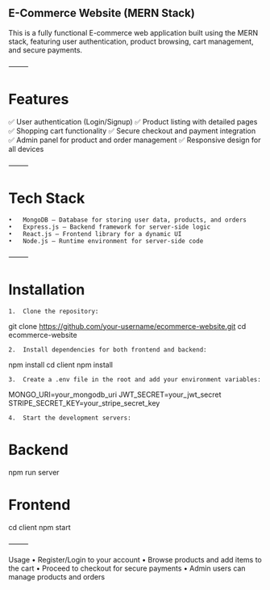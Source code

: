 ## E-Commerce Website (MERN Stack)

This is a fully functional E-commerce web application built using the MERN stack, featuring user authentication, product browsing, cart management, and secure payments.

⸻

# Features

✅ User authentication (Login/Signup)
✅ Product listing with detailed pages
✅ Shopping cart functionality
✅ Secure checkout and payment integration
✅ Admin panel for product and order management
✅ Responsive design for all devices

⸻

# Tech Stack
	•	MongoDB – Database for storing user data, products, and orders
	•	Express.js – Backend framework for server-side logic
	•	React.js – Frontend library for a dynamic UI
	•	Node.js – Runtime environment for server-side code

⸻

# Installation
	1.	Clone the repository:

git clone https://github.com/your-username/ecommerce-website.git
cd ecommerce-website


	2.	Install dependencies for both frontend and backend:

npm install
cd client
npm install


	3.	Create a .env file in the root and add your environment variables:

MONGO_URI=your_mongodb_uri
JWT_SECRET=your_jwt_secret
STRIPE_SECRET_KEY=your_stripe_secret_key


	4.	Start the development servers:

# Backend
npm run server  

# Frontend
cd client
npm start



⸻

Usage
	•	Register/Login to your account
	•	Browse products and add items to the cart
	•	Proceed to checkout for secure payments
	•	Admin users can manage products and orders
